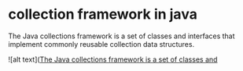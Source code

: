 
# collection framework in java 

The Java collections framework is a set of classes and interfaces that implement commonly reusable collection data structures.

![alt text]([The Java collections framework is a set of classes and](https://raw.githubusercontent.com/PrashantMohite1/Java/main/Java_Core_Images/hierarchy-of-collection-framework-in-java.webp)   



